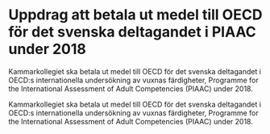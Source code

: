 # Uppdrag att betala ut medel till OECD för det svenska deltagandet i PIAAC under 2018

Kammarkollegiet ska betala ut medel till OECD för det svenska deltagandet i OECD:s internationella undersökning av vuxnas färdigheter, Programme for the International Assessment of Adult Competencies (PIAAC) under 2018.

Kammarkollegiet ska betala ut medel till OECD för det svenska deltagandet i OECD:s internationella undersökning av vuxnas färdigheter, Programme for the International Assessment of Adult Competencies (PIAAC) under 2018.
